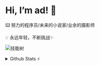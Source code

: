 # Hi, I’m ad! 👋
⌨️ 努力的程序员/未来的小说家/业余的摄影师

💡 永远年轻，不断挑战✨

<img src="https://skillicons.dev/icons?i=python,java,dart,html,css,js,spring,ts,vue,vite,pinia,jquery,flutter,nodejs,maven,mysql,redis" loading=lazy alt=技能树><br/>

<details>
  <summary>Github Stats ⚡</summary>
  
  <a href="#">![Github stats](https://github-readme-stats.vercel.app/api?username=2585570153&theme=blueberry&count_private=true&hide_border=true&line_height=20)</a>
  <a href="#">![Top Langs](https://github-readme-stats.vercel.app/api/top-langs/?username=2585570153&layout=compact&theme=blueberry&count_private=true&hide_border=true)</a>
</details>
